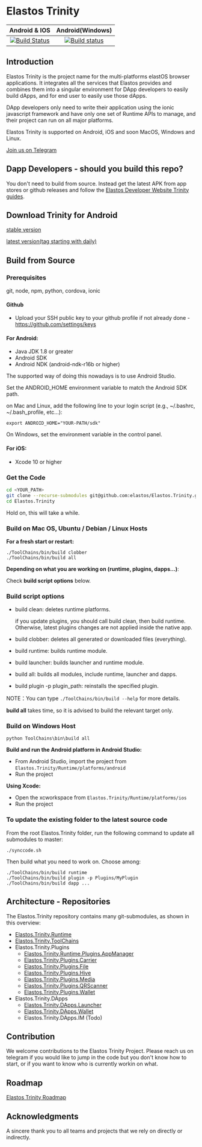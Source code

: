 # Elastos Trinity

|Android & IOS|Android(Windows)|
|:-:|:-:|
|[![Build Status](https://travis-ci.com/elastos/Elastos.Trinity.svg)](https://travis-ci.com/elastos/Elastos.Trinity)|[![Build status](https://ci.appveyor.com/api/projects/status/hjyv761on883jors?svg=true)](https://ci.appveyor.com/project/Elastos/elastos-trinity)|

## Introduction

Elastos Trinity is the project name for the multi-platforms elastOS browser applications. It integrates all the services that Elastos provides and combines them into a singular environment for DApp developers to easily build dApps, and for end user to easily use those dApps. 

DApp developers only need to write their application using the ionic javascript framework and have only one set of Runtime APIs to manage, and their project can run on all major platforms.

Elastos Trinity is supported on Android, iOS and soon MacOS, Windows and Linux.

[Join us on Telegram](https://t.me/elastosbrowser)

## Dapp Developers - should you build this repo?

You don't need to build from source. Instead get the latest APK from app stores or github releases and follow the [Elastos Developer Website Trinity guides](https://developer.elastos.org/build/elastos/).

## Download Trinity for Android
[stable version](https://github.com/elastos/Elastos.Trinity/releases/latest)

[latest version(tag starting with daily)](https://github.com/elastos/Elastos.Trinity/releases)


## Build from Source

### Prerequisites

git, node, npm, python, cordova, ionic

#### Github

- Upload your SSH public key to your github profile if not already done - https://github.com/settings/keys

#### For Android:
- Java JDK 1.8 or greater
- Android SDK
- Android NDK (android-ndk-r16b or higher)

 The supported way of doing this nowadays is to use Android Studio.

 Set the ANDROID_HOME environment variable to match the Android SDK path.

 on Mac and Linux, add the following line to your login script (e.g., ~/.bashrc, ~/.bash_profile, etc...):

 ```
 export ANDROID_HOME="YOUR-PATH/sdk"
 ```

 On Windows, set the environment variable in the control panel.

#### For iOS:
- Xcode 10 or higher

### Get the Code

```sh
cd <YOUR_PATH>
git clone --recurse-submodules git@github.com:elastos/Elastos.Trinity.git
cd Elastos.Trinity
```

Hold on, this will take a while.

### Build on Mac OS, Ubuntu / Debian / Linux Hosts

**For a fresh start or restart:**

```shell
./ToolChains/bin/build clobber
./ToolChains/bin/build all
```

**Depending on what you are working on (runtime, plugins, dapps...)**:

Check **build script options** below.

### Build script options

- build clean: deletes runtime platforms.

    if you update plugins, you should call build clean, then build runtime. Otherwise, latest plugins changes are not applied inside the native app.

- build clobber: deletes all generated or downloaded files (everything).

- build runtime: builds runtime module.
- build launcher: builds launcher and runtime module.
- build all: builds all modules, include runtime, launcher and dapps.

- build plugin -p plugin_path: reinstalls the specified plugin.

NOTE：You can type `./ToolChains/bin/build --help` for more details.

**build all** takes time, so it is advised to build the relevant target only.


### Build on Windows Host

```shell
python ToolChains\bin\build all
```

**Build and run the Android platform in Android Studio:**

- From Android Studio, import the project from `Elastos.Trinity/Runtime/platforms/android`
- Run the project

**Using Xcode:**

- Open the xcworkspace from `Elastos.Trinity/Runtime/platforms/ios`
- Run the project

### To update the existing folder to the latest source code

From the root Elastos.Trinity folder, run the following command to update all submodules to master:

```shell
./synccode.sh
```

Then build what you need to work on. Choose among:

```shell
./ToolChains/bin/build runtime
./ToolChains/bin/build plugin -p Plugins/MyPlugin
./ToolChains/bin/build dapp ...
```

## Architecture - Repositories

The Elastos.Trinity repository contains many git-submodules, as shown in this overview:

* [Elastos.Trinity.Runtime](https://github.com/elastos/Elastos.Trinity.Runtime)
* [Elastos.Trinity.ToolChains](https://github.com/elastos/Elastos.Trinity.ToolChains)
* Elastos.Trinity.Plugins
  * [Elastos.Trinity.Runtime.Plugins.AppManager](https://github.com/elastos/Elastos.Trinity.Runtime.Plugins.AppManager)
  * [Elastos.Trinity.Plugins.Carrier](https://github.com/elastos/Elastos.Trinity.Plugins.Carrier)
  * [Elastos.Trinity.Plugins.File](https://github.com/elastos/Elastos.Trinity.Plugins.File)
  * [Elastos.Trinity.Plugins.Hive](https://github.com/elastos/Elastos.Trinity.Plugins.Hive)
  * [Elastos.Trinity.Plugins.Media](https://github.com/elastos/Elastos.Trinity.Plugins.Media)
  * [Elastos.Trinity.Plugins.QRScanner](https://github.com/elastos/Elastos.Trinity.Plugins.QRScanner)
  * [Elastos.Trinity.Plugins.Wallet](https://github.com/elastos/Elastos.Trinity.Plugins.Wallet)
* Elastos.Trinity.DApps
  * [Elastos.Trinity.DApps.Launcher](https://github.com/elastos/Elastos.Trinity.DApps.Launcher)
  * [Elastos.Trinity.DApps.Wallet](https://github.com/elastos/Elastos.Trinity.DApps.Wallet)
  * Elastos.Trinity.DApps.IM (Todo)


## Contribution

We welcome contributions to the Elastos Trinity Project. Please reach us on telegram if you would like to jump in the code but you don't know how to start, or if you want to know who is currently workin on what.

## Roadmap

[Elastos Trinity Roadmap](https://developer.elastos.org/faq_roadmap/modules_status/)

## Acknowledgments

A sincere thank you to all teams and projects that we rely on directly or indirectly.
